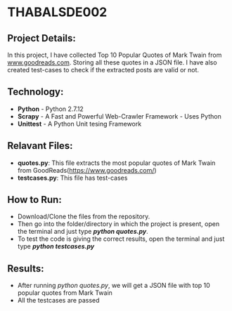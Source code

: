 # THABALSDE002

## Project Details:
In this project, I have collected Top 10 Popular Quotes of Mark Twain from www.goodreads.com. Storing all these quotes in a JSON file. I have also created test-cases to check if the extracted posts are valid or not. 

## Technology:
- **Python** -  Python 2.7.12
- **Scrapy** - A Fast and Powerful Web-Crawler Framework - Uses Python
- **Unittest** - A Python Unit tesing Framework

## Relavant Files: 
- **quotes.py**: This file extracts the most popular quotes of Mark Twain from GoodReads(https://www.goodreads.com/)
- **testcases.py**: This file has test-cases

## How to Run:
- Download/Clone the files from the repository. 
- Then go into the folder/directory in which the project is present, open the terminal and just type **_python quotes.py_**.
- To test the code is giving the correct results, open the terminal and just type **_python testcases.py_**

## Results:
- After running *python quotes.py*, we will get a JSON file with top 10 popular quotes from Mark Twain 
- All the testcases are passed  
